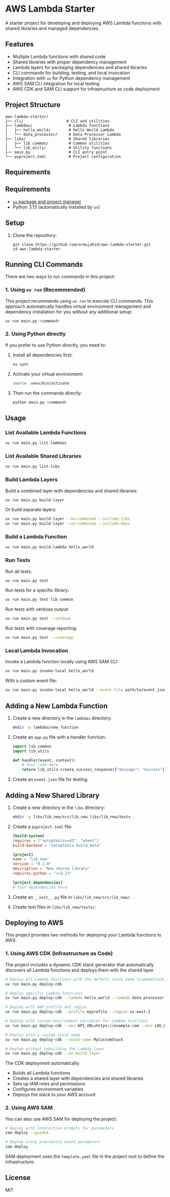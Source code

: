 # AWS Lambda Starter

A starter project for developing and deploying AWS Lambda functions with shared libraries and managed dependencies.

## Features

- Multiple Lambda functions with shared code
- Shared libraries with proper dependency management
- Lambda layers for packaging dependencies and shared libraries
- CLI commands for building, testing, and local invocation
- Integration with `uv` for Python dependency management
- AWS SAM CLI integration for local testing
- AWS CDK and SAM CLI support for infrastructure as code deployment

## Project Structure

```
aws-lambda-starter/
├── cli/                   # CLI and utilities
├── lambdas/                # Lambda functions
│   ├── hello_world/        # Hello World Lambda
│   └── data_processor/     # Data Processor Lambda
├── libs/                   # Shared libraries
│   ├── lib_common/         # Common utilities
│   └── lib_utils/          # Utility functions
├── main.py                 # CLI entry point
└── pyproject.toml          # Project configuration
```

## Requirements

## Requirements

- [`uv` package and project manager](https://docs.astral.sh/uv/)
- Python 3.13 (automatically installed by `uv`)

## Setup

1. Clone the repository:
   ```
   git clone https://github.com/armujahid/aws-lambda-starter.git
   cd aws-lambda-starter
   ```

## Running CLI Commands

There are two ways to run commands in this project:

### 1. Using `uv run` (Recommended)

This project recommends using `uv run` to execute CLI commands. This approach automatically handles virtual environment management and dependency installation for you without any additional setup:

```bash
uv run main.py <command>
```

### 2. Using Python directly

If you prefer to use Python directly, you need to:

1. Install all dependencies first:
   ```bash
   uv sync
   ```

2. Activate your virtual environment:
   ```bash
   source .venv/bin/activate
   ```

3. Then run the commands directly:
   ```bash
   python main.py <command>
   ```

## Usage

### List Available Lambda Functions

```bash
uv run main.py list-lambdas
```

### List Available Shared Libraries

```bash
uv run main.py list-libs
```

### Build Lambda Layers

Build a combined layer with dependencies and shared libraries:
```bash
uv run main.py build-layer
```

Or build separate layers:
```bash
uv run main.py build-layer --no-combined --include-libs
uv run main.py build-layer --no-combined --include-deps
```

### Build a Lambda Function

```bash
uv run main.py build-lambda hello_world
```

### Run Tests

Run all tests:
```bash
uv run main.py test
```

Run tests for a specific library:
```bash
uv run main.py test lib_common
```

Run tests with verbose output:
```bash
uv run main.py test --verbose
```

Run tests with coverage reporting:
```bash
uv run main.py test --coverage
```

### Local Lambda Invocation

Invoke a Lambda function locally using AWS SAM CLI:
```bash
uv run main.py invoke-local hello_world
```

With a custom event file:
```bash
uv run main.py invoke-local hello_world --event-file path/to/event.json
```

## Adding a New Lambda Function

1. Create a new directory in the `lambdas` directory:
   ```bash
   mkdir -p lambdas/new_function
   ```

2. Create an `app.py` file with a handler function:
   ```python
   import lib_common
   import lib_utils

   def handler(event, context):
       # Your code here
       return lib_utils.create_success_response({"message": "Success"})
   ```

3. Create an `event.json` file for testing.

## Adding a New Shared Library

1. Create a new directory in the `libs` directory:
   ```bash
   mkdir -p libs/lib_new/src/lib_new libs/lib_new/tests
   ```

2. Create a `pyproject.toml` file:
   ```toml
   [build-system]
   requires = ["setuptools>=42", "wheel"]
   build-backend = "setuptools.build_meta"

   [project]
   name = "lib_new"
   version = "0.1.0"
   description = "New shared library"
   requires-python = ">=3.13"

   [project.dependencies]
   # Your dependencies here
   ```

3. Create an `__init__.py` file in `libs/lib_new/src/lib_new/`.

4. Create test files in `libs/lib_new/tests/`.

## Deploying to AWS

This project provides two methods for deploying your Lambda functions to AWS:

### 1. Using AWS CDK (Infrastructure as Code)

The project includes a dynamic CDK stack generator that automatically discovers all Lambda functions and deploys them with the shared layer.

```bash
# Deploy all Lambda functions with the default stack name (LambdaStack)
uv run main.py deploy-cdk

# Deploy specific Lambda functions
uv run main.py deploy-cdk --lambda hello_world --lambda data_processor

# Deploy with AWS profile and region
uv run main.py deploy-cdk --profile myprofile --region us-west-2

# Deploy with custom environment variables for Lambda functions
uv run main.py deploy-cdk --env API_URL=https://example.com --env LOG_LEVEL=DEBUG

# Deploy with a custom stack name
uv run main.py deploy-cdk --stack-name MyCustomStack

# Deploy without rebuilding the Lambda layer
uv run main.py deploy-cdk --no-build-layer
```

The CDK deployment automatically:
- Builds all Lambda functions
- Creates a shared layer with dependencies and shared libraries
- Sets up IAM roles and permissions
- Configures environment variables
- Deploys the stack to your AWS account

### 2. Using AWS SAM

You can also use AWS SAM for deploying the project:

```bash
# Deploy with interactive prompts for parameters
sam deploy --guided

# Deploy using previously saved parameters
sam deploy
```

SAM deployment uses the `template.yaml` file in the project root to define the infrastructure.

## License

MIT
